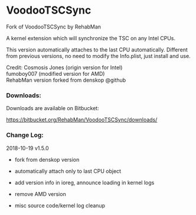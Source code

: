 # VoodooTSCSync

Fork of VoodooTSCSync by RehabMan

A kernel extension which will synchronize the TSC on any Intel CPUs.

This version automatically attaches to the last CPU automatically.
Different from previous versions, no need to modify the Info.plist, just install and use.

Credit: Cosmosis Jones (origin version for Intel)<br/>
            fumoboy007 (modified version for AMD)<br/>
            RehabMan version forked from denskop @github

### Downloads:

Downloads are available on Bitbucket:

https://bitbucket.org/RehabMan/VoodooTSCSync/downloads/

### Change Log:

2018-10-19 v1.5.0

- fork from denskop version

- automatically attach only to last CPU object

- add version info in ioreg, announce loading in kernel logs

- remove AMD version

- misc source code/kernel log cleanup
